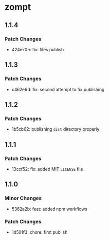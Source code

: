 # zompt

## 1.1.4

### Patch Changes

- 424e70e: fix: files publish

## 1.1.3

### Patch Changes

- c462e6d: fix: second attempt to fix publishing

## 1.1.2

### Patch Changes

- 1b5cb62: publishing `dist` directory properly

## 1.1.1

### Patch Changes

- 13ccf52: fix: added MIT `LICENSE` file

## 1.1.0

### Minor Changes

- 5362a2b: feat: added npm workflows

### Patch Changes

- 1d501f3: chore: first publish
